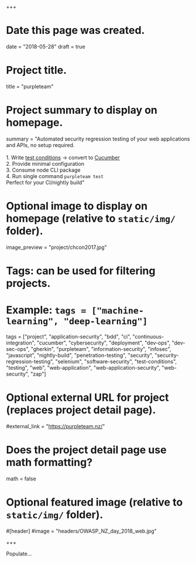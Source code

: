 +++
# Date this page was created.
date = "2018-05-28"
draft = true
# Project title.
title = "purpleteam"

# Project summary to display on homepage.
summary = "Automated security regression testing of your web applications and APIs, no setup required.<br><br>1. Write [test conditions](https://f0.holisticinfosecforwebdevelopers.com/chap06.html#process-and-practises-agile-development-and-practices-evil-test-conditions) -> convert to [Cucumber](https://cucumber.io/)<br>2. Provide minimal configuration<br>3. Consume node CLI package<br>4. Run single command `purpleteam test`<br>Perfect for your CI/nightly build"

# Optional image to display on homepage (relative to `static/img/` folder).
image_preview = "project/chcon2017.jpg"

# Tags: can be used for filtering projects.
# Example: `tags = ["machine-learning", "deep-learning"]`
tags = ["project", "application-security", "bdd", "ci", "continuous-integration", "cucumber", "cybersecurity", "deployment", "dev-ops", "dev-sec-ops", "gherkin", "purpleteam", "information-security", "infosec", "javascript", "nightly-build", "penetration-testing", "security", "security-regression-testing", "selenium", "software-security", "test-conditions", "testing", "web", "web-application", "web-application-security", "web-security", "zap"]

# Optional external URL for project (replaces project detail page).
#external_link = "https://purpleteam.nz/"

# Does the project detail page use math formatting?
math = false

# Optional featured image (relative to `static/img/` folder).
#[header]
#image = "headers/OWASP_NZ_day_2018_web.jpg"

+++

Populate...
